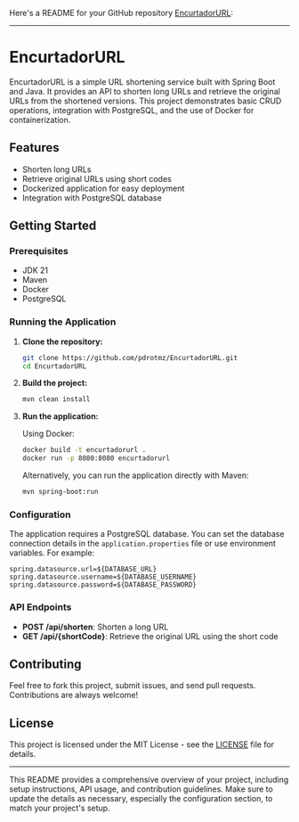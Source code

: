 Here's a README for your GitHub repository [EncurtadorURL](https://github.com/pdrotmz/EncurtadorURL):

---

# EncurtadorURL

EncurtadorURL is a simple URL shortening service built with Spring Boot and Java. It provides an API to shorten long URLs and retrieve the original URLs from the shortened versions. This project demonstrates basic CRUD operations, integration with PostgreSQL, and the use of Docker for containerization.

## Features

- Shorten long URLs
- Retrieve original URLs using short codes
- Dockerized application for easy deployment
- Integration with PostgreSQL database

## Getting Started

### Prerequisites

- JDK 21
- Maven
- Docker
- PostgreSQL

### Running the Application

1. **Clone the repository:**

   ```bash
   git clone https://github.com/pdrotmz/EncurtadorURL.git
   cd EncurtadorURL
   ```

2. **Build the project:**

   ```bash
   mvn clean install
   ```

3. **Run the application:**

   Using Docker:

   ```bash
   docker build -t encurtadorurl .
   docker run -p 8080:8080 encurtadorurl
   ```

   Alternatively, you can run the application directly with Maven:

   ```bash
   mvn spring-boot:run
   ```

### Configuration

The application requires a PostgreSQL database. You can set the database connection details in the `application.properties` file or use environment variables. For example:

```properties
spring.datasource.url=${DATABASE_URL}
spring.datasource.username=${DATABASE_USERNAME}
spring.datasource.password=${DATABASE_PASSWORD}
```

### API Endpoints

- **POST /api/shorten**: Shorten a long URL
- **GET /api/{shortCode}**: Retrieve the original URL using the short code

## Contributing

Feel free to fork this project, submit issues, and send pull requests. Contributions are always welcome!

## License

This project is licensed under the MIT License - see the [LICENSE](LICENSE) file for details.

---

This README provides a comprehensive overview of your project, including setup instructions, API usage, and contribution guidelines. Make sure to update the details as necessary, especially the configuration section, to match your project's setup.
